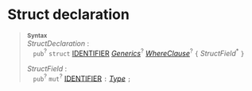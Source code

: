 # Struct declaration

> **<sup>Syntax</sup>**\
> _StructDeclaration_ :\
> &nbsp;&nbsp; `pub`<sup>?</sup> `struct`
>   [IDENTIFIER]
>   [_Generics_]<sup>?</sup>
>   [_WhereClause_]<sup>?</sup>
>   `{` _StructField_<sup>*</sup> `}`
> 
> _StructField_ :\
> &nbsp;&nbsp; `pub`<sup>?</sup> `mut`<sup>?</sup> [IDENTIFIER] `:` [_Type_] `;`


[IDENTIFIER]: identifier.md
[_Generics_]: generics.md
[_WhereClause_]: where_clause.md
[_Type_]: type.md
